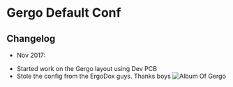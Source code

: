 # Gergo Default Conf
## Changelog

* Nov 2017:
- Started work on the Gergo layout using Dev PCB
- Stole the config from the ErgoDox guys. Thanks boys
![Album Of Gergo](https://imgur.com/a/m57vT6C)
